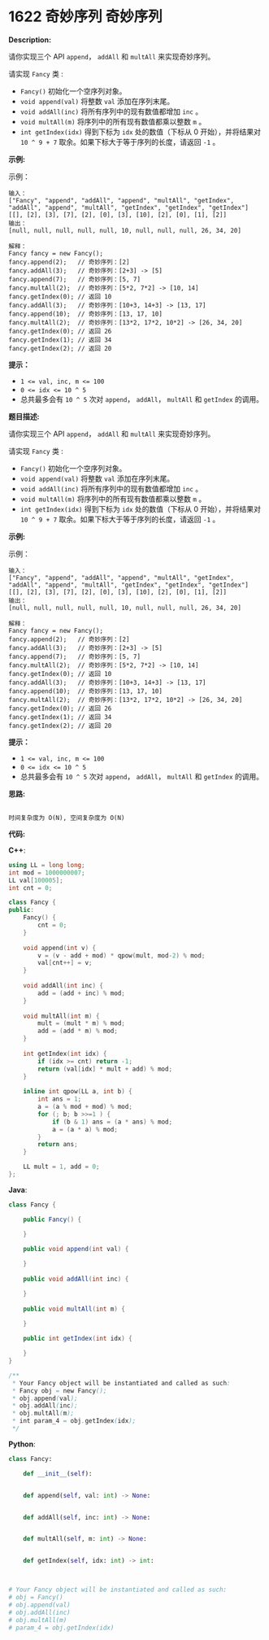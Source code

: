 # 1622 奇妙序列 奇妙序列

__Description:__

请你实现三个 API `append`， `addAll` 和 `multAll` 来实现奇妙序列。

请实现 `Fancy` 类 :

- `Fancy()` 初始化一个空序列对象。
- `void append(val)` 将整数 `val` 添加在序列末尾。
- `void addAll(inc)` 将所有序列中的现有数值都增加 `inc` 。
- `void multAll(m)` 将序列中的所有现有数值都乘以整数 `m` 。
- `int getIndex(idx)` 得到下标为 `idx` 处的数值（下标从 0 开始），并将结果对 `10 ^ 9 + 7` 取余。如果下标大于等于序列的长度，请返回 `-1` 。

__示例:__

示例：

```text
输入：
["Fancy", "append", "addAll", "append", "multAll", "getIndex", "addAll", "append", "multAll", "getIndex", "getIndex", "getIndex"]
[[], [2], [3], [7], [2], [0], [3], [10], [2], [0], [1], [2]]
输出：
[null, null, null, null, null, 10, null, null, null, 26, 34, 20]

解释：
Fancy fancy = new Fancy();
fancy.append(2);   // 奇妙序列：[2]
fancy.addAll(3);   // 奇妙序列：[2+3] -> [5]
fancy.append(7);   // 奇妙序列：[5, 7]
fancy.multAll(2);  // 奇妙序列：[5*2, 7*2] -> [10, 14]
fancy.getIndex(0); // 返回 10
fancy.addAll(3);   // 奇妙序列：[10+3, 14+3] -> [13, 17]
fancy.append(10);  // 奇妙序列：[13, 17, 10]
fancy.multAll(2);  // 奇妙序列：[13*2, 17*2, 10*2] -> [26, 34, 20]
fancy.getIndex(0); // 返回 26
fancy.getIndex(1); // 返回 34
fancy.getIndex(2); // 返回 20
```

__提示：__

- `1 <= val, inc, m <= 100`
- `0 <= idx <= 10 ^ 5`
- 总共最多会有 `10 ^ 5` 次对 `append`， `addAll`， `multAll` 和 `getIndex` 的调用。

__题目描述:__

请你实现三个 API `append`， `addAll` 和 `multAll` 来实现奇妙序列。

请实现 `Fancy` 类 :

- `Fancy()` 初始化一个空序列对象。
- `void append(val)` 将整数 `val` 添加在序列末尾。
- `void addAll(inc)` 将所有序列中的现有数值都增加 `inc` 。
- `void multAll(m)` 将序列中的所有现有数值都乘以整数 `m` 。
- `int getIndex(idx)` 得到下标为 `idx` 处的数值（下标从 0 开始），并将结果对 `10 ^ 9 + 7` 取余。如果下标大于等于序列的长度，请返回 `-1` 。

__示例:__

示例：

```text
输入：
["Fancy", "append", "addAll", "append", "multAll", "getIndex", "addAll", "append", "multAll", "getIndex", "getIndex", "getIndex"]
[[], [2], [3], [7], [2], [0], [3], [10], [2], [0], [1], [2]]
输出：
[null, null, null, null, null, 10, null, null, null, 26, 34, 20]

解释：
Fancy fancy = new Fancy();
fancy.append(2);   // 奇妙序列：[2]
fancy.addAll(3);   // 奇妙序列：[2+3] -> [5]
fancy.append(7);   // 奇妙序列：[5, 7]
fancy.multAll(2);  // 奇妙序列：[5*2, 7*2] -> [10, 14]
fancy.getIndex(0); // 返回 10
fancy.addAll(3);   // 奇妙序列：[10+3, 14+3] -> [13, 17]
fancy.append(10);  // 奇妙序列：[13, 17, 10]
fancy.multAll(2);  // 奇妙序列：[13*2, 17*2, 10*2] -> [26, 34, 20]
fancy.getIndex(0); // 返回 26
fancy.getIndex(1); // 返回 34
fancy.getIndex(2); // 返回 20
```

__提示：__

- `1 <= val, inc, m <= 100`
- `0 <= idx <= 10 ^ 5`
- 总共最多会有 `10 ^ 5` 次对 `append`， `addAll`， `multAll` 和 `getIndex` 的调用。

__思路:__

```text

时间复杂度为 O(N), 空间复杂度为 O(N)
```

__代码:__

__C++__:

```C++
using LL = long long;
int mod = 1000000007;
LL val[100005];
int cnt = 0;

class Fancy {
public:
    Fancy() {
        cnt = 0;
    }
    
    void append(int v) {
        v = (v - add + mod) * qpow(mult, mod-2) % mod;
        val[cnt++] = v;
    }
    
    void addAll(int inc) {
        add = (add + inc) % mod;
    }
    
    void multAll(int m) {
        mult = (mult * m) % mod;
        add = (add * m) % mod;
    }
    
    int getIndex(int idx) {
        if (idx >= cnt) return -1;
        return (val[idx] * mult + add) % mod;
    }
    
    inline int qpow(LL a, int b) {
        int ans = 1;
        a = (a % mod + mod) % mod;
        for (; b; b >>=1 ) {
            if (b & 1) ans = (a * ans) % mod;
            a = (a * a) % mod;
        }
        return ans;
    }

    LL mult = 1, add = 0;
};
```

__Java__:

```Java
class Fancy {

    public Fancy() {

    }
    
    public void append(int val) {

    }
    
    public void addAll(int inc) {

    }
    
    public void multAll(int m) {

    }
    
    public int getIndex(int idx) {

    }
}

/**
 * Your Fancy object will be instantiated and called as such:
 * Fancy obj = new Fancy();
 * obj.append(val);
 * obj.addAll(inc);
 * obj.multAll(m);
 * int param_4 = obj.getIndex(idx);
 */
```

__Python__:

```Python
class Fancy:

    def __init__(self):


    def append(self, val: int) -> None:


    def addAll(self, inc: int) -> None:


    def multAll(self, m: int) -> None:


    def getIndex(self, idx: int) -> int:



# Your Fancy object will be instantiated and called as such:
# obj = Fancy()
# obj.append(val)
# obj.addAll(inc)
# obj.multAll(m)
# param_4 = obj.getIndex(idx)
```
